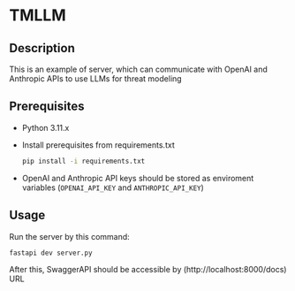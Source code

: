# TMLLM

## Description

This is an example of server, which can communicate with OpenAI and Anthropic APIs to use LLMs for threat modeling

## Prerequisites

- Python 3.11.x

- Install prerequisites from requirements.txt

    ```bash
    pip install -i requirements.txt
    ```

- OpenAI and Anthropic API keys should be stored as enviroment variables (`OPENAI_API_KEY` and `ANTHROPIC_API_KEY`)

## Usage

Run the server by this command:

```bash
fastapi dev server.py
```

After this, SwaggerAPI should be accessible by (http://localhost:8000/docs) URL
